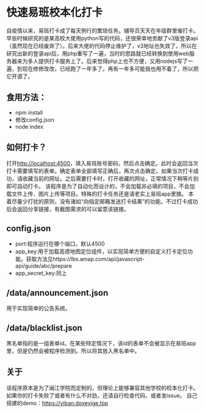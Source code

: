 # 快速易班校本化打卡

自疫情以来，易班打卡成了每天例行的繁琐任务。辅导员天天在年级群里催打卡。早些时候研究的是某高校大佬用python写的代码，还很荣幸地贡献了v3版登录api（虽然现在已经废弃了）。后来大佬的代码停止维护了，v3地址也失效了，所以在研究出新的登录api后，用php重写了一遍，当时的思路就已经转换到使用web服务器来为多人提供打卡服务上了。后来觉得php上也不方便，又用nodejs写了一遍，到现在修修改改，已经跑了一年多了。再有一年多可能我也用不着了，所以把它开源了。
## 食用方法：
* npm install
* 修改config.json
* node index

## 如何打卡？
打开[http://localhost:4500](http://localhost:4500)，填入易班账号密码，然后点击确定。此时会返回当次打卡需要填写的表单。确定表单全部填写正确后，再次点击确定。如果当次打卡成功，请收藏当前的网址。之后需要打卡时，打开收藏的网址，正常情况下稍等片刻即可自动打卡。
该程序是为了自动化而设计的，不会加载非必填的项目，不会加载文件上传、图片上传等项目。特殊的打卡任务还是请老实上易班app里搞。
本着尽量少打扰的原则，没有诸如“向指定邮箱发送打卡结果”的功能。不过打卡成功后会返回分享链接，有截图需求的可以留意该链接。

## config.json
* port:程序运行在哪个端口，默认4500
* app_key:用于加载高德地图定位组件，以实现简单方便的自定义打卡定位功能。获取方法见https://lbs.amap.com/api/javascript-api/guide/abc/prepare
* app_secret_key:同上

## /data/announcement.json
用于实现简单的公告系统。

## /data/blacklist.json
黑名单指的是一组表单id。在某些特定情况下，该id的表单不会被显示在易班app里，但是仍然会被程序检测到。所以将其放入黑名单中。

## 关于
该程序原本是为了闽江学院而定制的，但理论上能够兼容其他学校的校本化打卡。如果你的打卡失败了或者有什么不对劲，还请自行检查代码，或者发issue。
自己搭建的demo：https://yiban.doveyige.top
